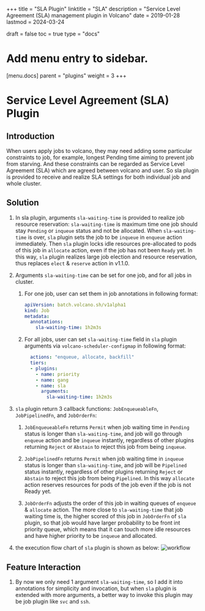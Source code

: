 +++
title = "SLA Plugin"
linktitle = "SLA"
description = "Service Level Agreement (SLA) management plugin in Volcano"
date = 2019-01-28
lastmod = 2024-03-24

draft = false
toc = true
type = "docs"

# Add menu entry to sidebar.
[menu.docs]
  parent = "plugins"
  weight = 3
+++

# Service Level Agreement (SLA) Plugin

## Introduction

When users apply jobs to volcano, they may need adding some particular constraints to job, for example, longest Pending time aiming to prevent job from starving. And these constraints can be regarded as Service Level Agreement (SLA) which are agreed between volcano and user. So sla plugin is provided to receive and realize SLA settings for both individual job and whole cluster.

## Solution

1. In sla plugin, arguments `sla-waiting-time` is provided to realize job resource reservation: `sla-waiting-time` is maximum time one job should stay `Pending` or `inqueue` status and not be allocated. When `sla-waiting-time` is over, `sla` plugin sets the job to be `inqueue` in `enqueue` action immediately. Then `sla` plugin locks idle resources pre-allocated to pods of this job in `allocate` action, even if the job has not been `Ready` yet. In this way, `sla` plugin realizes large job election and resource reservation, thus replaces `elect` & `reserve` action in v1.1.0.

2. Arguments `sla-waiting-time` can be set for one job, and for all jobs in cluster.
   1. For one job, user can set them in job annotations in following format:

      ```yaml
      apiVersion: batch.volcano.sh/v1alpha1
      kind: Job
      metadata:
        annotations:
          sla-waiting-time: 1h2m3s
      ```

   2. For all jobs, user can set `sla-waiting-time` field in `sla` plugin arguments via `volcano-scheduler-configmap` in following format:

      ```yaml
        actions: "enqueue, allocate, backfill"
        tiers:
        - plugins:
          - name: priority
          - name: gang
          - name: sla
            arguments:
              sla-waiting-time: 1h2m3s
      ```

3. `sla` plugin return 3 callback functions: `JobEnqueueableFn`, `JobPipelinedFn`, and `JobOrderFn`:

   1. `JobEnqueueableFn` returns `Permit` when job waiting time in `Pending` status is longer than  `sla-waiting-time`, and job will go through `enqueue` action and be `inqueue` instantly, regardless of other plugins returning `Reject` or `Abstain` to reject this job from being `inqueue`.

   2. `JobPipelinedFn` returns `Permit` when job waiting time in `inqueue` status is longer than `sla-waiting-time`, and job will be `Pipelined` status instantly, regardless of other plugins returning `Reject` or `Abstain` to reject this job from being `Pipelined`. In this way `allocate` action reserves resources for pods of the job even if the job is not Ready yet.

   3. `JobOrderFn` adjusts the order of this job in waiting queues of `enqueue` & `allocate` action. The more close to  `sla-waiting-time` that job waiting time is, the higher scored of this job in `JobOrderFn` of `sla` plugin, so that job would have larger probability to be front int priority queue, which means that it can touch more idle resources and have higher priority to be `inqueue` and allocated.

4. the execution flow chart of `sla` plugin is shown as below:
  ![workflow](./images/sla_plugin_execution_flow_chart.svg)

## Feature Interaction

1. By now we only need 1 argument `sla-waiting-time`, so I add it into annotations for simplicity and invocation, but when `sla` plugin is extended with more arguments, a better way to invoke this plugin may be job plugin like `svc` and `ssh`.
